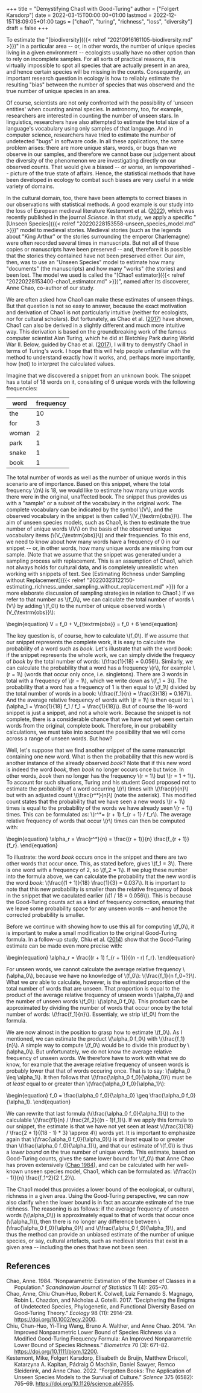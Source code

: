 +++
title = "Demystifying Chao1 with Good-Turing"
author = ["Folgert Karsdorp"]
date = 2022-03-15T00:00:00+01:00
lastmod = 2022-12-15T18:09:05+01:00
tags = ["chao1", "turing", "richness", "loss", "diversity"]
draft = false
+++

To estimate the "[biodiversity]({{< relref "20210916161105-biodiversity.md" >}})" in a particular area -- or, in other words, the number of
unique species living in a given environment -- ecologists usually have no other option
than to rely on incomplete samples. For all sorts of practical reasons, it is virtually
impossible to spot all species that are actually present in an area, and hence certain
species will be missing in the counts. Consequently, an important research question in
ecology is how to reliably estimate the resulting "bias" between the number of species
that was observerd and the true number of unique species in an area.

Of course, scientists are not only confronted with the possibility of 'unseen entities'
when counting animal species. In astronomy, too, for example, researchers are interested
in counting the number of unseen stars. In linguistics, researchers have also attempted to
estimate the total size of a language's vocabulary using only samples of that language.
And in computer science, researchers have tried to estimate the number of undetected
"bugs" in software code. In all these applications, the same problem arises: there are
more unique stars, words, or bugs than we observe in our samples, and therefore we cannot
base our judgement about the diversity of the phenomenon we are investigating directly on
our observed counts. That would give a biased -- or worse, an i≈mpoverished -- picture of
the true state of affairs. Hence, the statistical methods that have been developed in
ecology to combat such biases are very useful in a wide variety of domains.

In the cultural domain, too, there have been attempts to correct biases in our
observations with statistical methods. A good example is our study into the loss of
European medieval literature Kestemont et al. (<a href="#citeproc_bib_item_4">2022</a>), which was
recently published in the journal _Science_. In that study, we apply a specific "[Unseen
Species]({{< relref "20220228153558-unseen_species_model.md" >}})" model to medieval stories. Medieval stories (such as the legends about "King
Arthur" or the stories surrounding the emperor Charlemagne) were often recorded several
times in manuscripts. But not all of these copies or manuscripts have been preserved --
and, therefore it is possible that the stories they contained have not been preserved
either. Our aim, then, was to use an "Unseen Species" model to estimate how many
"documents" (the manuscripts) and how many "works" (the stories) and been lost. The model
we used is called the "[Chao1 estimator]({{< relref "20220228153400-chao1_estimator.md" >}})", named after its discoverer, Anne Chao, co-author
of our study.

We are often asked how Chao1 can make these estimates of unseen things. But that question
is not so easy to answer, because the exact motivation and derivation of Chao1 is not
particularly intuitive (neither for ecologists, nor for cultural scholars). But
fortunately, as Chao et al. (<a href="#citeproc_bib_item_2">2017</a>) have shown, Chao1 can also
be derived in a slightly different and much more intuitive way. This derivation is based
on the groundbreaking work of the famous computer scientist Alan Turing, which he did at
Bletchley Park during World War II. Below, guided by
Chao et al. (<a href="#citeproc_bib_item_2">2017</a>), I will try to demystify Chao1 in terms of
Turing's work. I hope that this will help people unfamiliar with the method to understand
exactly how it works, and, perhaps more importantly, how (not) to interpret the calculated
values.

Imagine that we discovered a snippet from an unknown book. The snippet has a total of 18
words on it, consisting of 6 unique words with the following frequencies:

| word  | frequency |
|-------|-----------|
| the   | 10        |
| for   | 3         |
| woman | 2         |
| park  | 1         |
| snake | 1         |
| book  | 1         |

The total number of words as well as the number of unique words in this scenario are of
importance. Based on this snippet, where the total frequency \\(n\\) is 18, we would like to
estimate how many unique words there were in the original, unaffected book. The snippet
thus provides us with a "sample" or a subset of the vocabulary in the original work. The
complete vocabulary can be indicated by the symbol \\(V\\), and the observed vocabulary in the
snippet is then called \\(V\_{\textrm{obs}}\\). The aim of unseen species models, such as
Chao1, is then to estimate the true number of unique words \\(V\\) on the basis of the
observed unique vocabulary items (\\(V\_{\textrm{obs}}\\)) and their frequencies. To this end,
we need to know about how many words have a frequency of 0 in our snippet -- or, in other
words, how many unique words are missing from our sample. (Note that we assume that the
snippet was generated under a sampling process with replacement. This is an assumption of
Chao1, which not always holds for cultural data, and is completely unrealistic when
working with snippets of text. See [Estimating Richness under Sampling without Replacement]({{< relref "20220323122150-estimating_richness_under_sampling_without_replacement.md" >}})
for a more elaborate discussion of sampling strategies in relation to Chao1.) If we refer
to that number as \\(f\_0\\), we can calculate the total number of words \\(V\\) by adding \\(f\_0\\) to
the number of unique observed words \\(V\_{\textrm{obs}}\\):

\begin{equation}
V = f\_0 + V\_{\textrm{obs}} = f\_0 + 6
\end{equation}

The key question is, of course, how to calculate \\(f\_0\\). If we assume that our snippet
represents the complete work, it is easy to calculate the probability of a word such as
_book_. Let's illustrate that with the word _book_: if the snippet represents the whole
work, we can simply divide the frequecy of _book_ by the total number of words:
\\(\frac{1}{18} = 0.056\\). Similarly, we can calculate the probability that a word has a
frequency \\(r\\), for example \\(r = 1\\) (words that occur only once, i.e. singletons). There
are 3 words in total with a frequency of \\(r = 1\\), which we write down as \\(f\_1 = 3\\). The
probability that a word has a frequency of 1 is then equal to \\(f\_1\\) divided by the total
number of words in a book: \\(\frac{f\_1}{n} = \frac{3}{18} = 0.167\\). And the average
relative frequency of words with \\(r = 1\\) is then equal to: \\(\alpha\_1 = \frac{1}{18} f\_1 /
f\_1 = \frac{1}{18}\\). But of course the 18-word snippet is just a snippet, and not a whole
work. Because the snippet is not complete, there is a considerable chance that we have not
yet seen certain words from the original, complete book. Therefore, in our probability
calculations, we must take into account the possibility that we will come across a range
of unseen words. But how?

Well, let's suppose that we find another snippet of the same manuscript containing one new
word. What is then the probability that this new word is another instance of the already
observed _book_? Note that if this new word is indeed the word _book_, then _book_ no
longer occurs once but twice. In other words, _book_ then no longer has the frequency \\(r =
1\\) but \\(r = 1 + 1\\). To account for such situations, Turing and his student Good proposed
not to estimate the probability of a word occurring \\(r\\) times with \\(\frac{r}{n}\\) but with
an adjusted count \\(\frac{r^\*}{n}\\) (note the asterisk). This modified count states that the
probability that we have seen a new words \\(r + 1\\) times is equal to the probability of the
words we have already seen \\(r + 1\\) times. This can be formulated as: \\(r^\*= (r + 1) f\_{r +
1} / f\_r\\). The average relative frequency of words that occur \\(r\\) times can then be
computed with:

\begin{equation}
\alpha\_r = \frac{r^\*}{n} = \frac{(r + 1)}{n} \frac{f\_{r + 1}}{f\_r}.
\end{equation}

To illustrate: the word _book_ occurs once in the snippet and there are two other words
that occur once. This, as stated before, gives \\(f\_1 = 3\\). There is one word with a
frequency of 2, so \\(f\_2 = 1\\). If we plug these number into the formula above, we can
calculate the probability that the new word is the word _book_: \\(\frac{(1 + 1)}{18}
\frac{1}{3} = 0.037\\). It is important to note that this new probability is smaller than
the relative frequency of _book_ in the snippet that we caculated earlier (\\(1 / 18 =
0.056\\)). This is because the Good-Turing counts act as a kind of frequency correction,
ensuring that we leave some probability space for any unseen words -- and hence the
corrected probability is smaller.

Before we continue with showing how to use this all for computing \\(f\_0\\), it is important
to make a small modification to the original Good-Turing formula. In a follow-up study,
Chiu et al. (<a href="#citeproc_bib_item_3">2014</a>) show that the Good-Turing estimate can be
made even more precise with:

\begin{equation}
\alpha\_r = \frac{(r + 1) f\_{r + 1}}{(n - r) f\_r}.
\end{equation}

For unseen words, we cannot calculate the average relative frequency \\(\alpha\_0\\), because
we have no knowledge of \\(f\_0\\): \\(\frac{f\_1}{n f\_0=?}\\). What we _are_ able to calculate,
however, is the estimated proportion of the total number of words that are unseen. That
proportion is equal to the product of the average relative frequency of unseen words
\\(\alpha\_0\\) and the number of unseen words \\(f\_0\\): \\(\alpha\_0 f\_0\\). This product can be
approximated by dividing the number of words that occur once by the total number of words:
\\(\frac{f\_1}{n}\\). Essentialy, we strip \\(f\_0\\) from the formula.

We are now almost in the position to grasp how to estimate \\(f\_0\\). As I mentioned, we can
estimate the product \\(\alpha\_0 f\_0\\) with \\(\frac{f\_1}{n}\\). A simple way to compute \\(f\_0\\)
would be to divide this product by \\(\alpha\_0\\). But unfortunately, we do not know the
average relative frequency of unseen words. We therefore have to work with what we do
know, for example that the average relative frequency of unseen words is probably lower
that that of words occuring once. That is to say: \\(\alpha\_0 \leq \alpha\_1\\). It then
follows that \\(\frac{\alpha\_0 f\_0}{\alpha\_0}\\) must be _at least_ equal to or greater than
\\(\frac{\alpha\_0 f\_0}{\alpha\_1}\\):

\begin{equation}
f\_0 = \frac{\alpha\_0 f\_0}{\alpha\_0} \geq \frac{\alpha\_0 f\_0}{\alpha\_1}.
\end{equation}

We can rewrite that last formula (\\(\frac{\alpha\_0 f\_0}{\alpha\_1}\\)) to the calculable
\\(\frac{f1}{n} / \frac{2f\_2}{(n - 1)f\_1}\\). If we apply this formula to our snippet, the
estimate is that we have not yet seen at least \\(\frac{3}{18} / \frac{2 \* 1}{(18 - 1) \* 3}
\approx 4\\) words yet. It is important to emphasize again that \\(\frac{\alpha\_0
f\_0}{\alpha\_0}\\) is _at least_ equal to or greater than \\(\frac{\alpha\_0 f\_0}{\alpha\_1}\\),
and that our estimate of \\(f\_0\\) is thus a _lower bound_ on the true number of unique words.
This estimate, based on Good-Turing counts, gives the same lower bound for \\(f\_0\\) that Anne
Chao has proven extensively (<a href="#citeproc_bib_item_1">Chao 1984</a>), and can be
calculated with her well-known unseen species model, Chao1, which can be formulated as:
\\(\frac{(n - 1)}{n} \frac{f\_1^2}{2 f\_2}\\).

The Chao1 model thus provides a lower bound of the ecological, or cultural, richness in a
given area. Using the Good-Turing perspective, we can now also clarify when the lower
bound is in fact an accurate estimate of the true richness. The reasoning is as follows:
if the average frequency of unseen words (\\(\alpha\_0\\)) is approximately equal to that of
words that occur once (\\(\alpha\_1\\)), then there is no longer any difference between
\\(\frac{\alpha\_0 f\_0}{\alpha\_0}\\) and \\(\frac{\alpha\_0 f\_0}{\alpha\_1}\\), and thus the method
can provide an unbiased estimate of the number of unique species, or say, cultural
artefacts, such as medieval stories that exist in a given area -- including the ones that
have not been seen.

## References

<style>.csl-entry{text-indent: -1.5em; margin-left: 1.5em;}</style><div class="csl-bib-body">
  <div class="csl-entry"><a id="citeproc_bib_item_1"></a>Chao, Anne. 1984. “Nonparametric Estimation of the Number of Classes in a Population.” <i>Scandinavian Journal of Statistics</i> 11 (4): 265–70.</div>
  <div class="csl-entry"><a id="citeproc_bib_item_2"></a>Chao, Anne, Chiu Chun‐Huo, Robert K. Colwell, Luiz Fernando S. Magnago, Robin L. Chazdon, and Nicholas J. Gotelli. 2017. “Deciphering the Enigma of Undetected Species, Phylogenetic, and Functional Diversity Based on Good‐Turing Theory.” <i>Ecology</i> 98 (11): 2914–29. <a href="https://doi.org/10.1002/ecy.2000">https://doi.org/10.1002/ecy.2000</a>.</div>
  <div class="csl-entry"><a id="citeproc_bib_item_3"></a>Chiu, Chun-Huo, Yi-Ting Wang, Bruno A. Walther, and Anne Chao. 2014. “An Improved Nonparametric Lower Bound of Species Richness via a Modified Good-Turing Frequency Formula: An Improved Nonparametric Lower Bound of Species Richness.” <i>Biometrics</i> 70 (3): 671–82. <a href="https://doi.org/10.1111/biom.12200">https://doi.org/10.1111/biom.12200</a>.</div>
  <div class="csl-entry"><a id="citeproc_bib_item_4"></a>Kestemont, Mike, Folgert Karsdorp, Elisabeth de Bruijn, Matthew Driscoll, Katarzyna A. Kapitan, Pádraig Ó Macháin, Daniel Sawyer, Remco Sleiderink, and Anne Chao. 2022. “Forgotten Books: The Application of Unseen Species Models to the Survival of Culture.” <i>Science</i> 375 (6582): 765–69. <a href="https://doi.org/10.1126/science.abl7655">https://doi.org/10.1126/science.abl7655</a>.</div>
</div>
